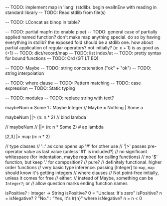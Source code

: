   -- TODO: implement map in 'lang' (stdlib). begin evalInEnv with reading in standard library
-- TODO: Read stdlib from file(s)

-- TODO: LConcat as binop in table?



-- TODO: partial mapfn (to enable pipe)
-- TODO: general case of partially applied named function? don't make map anything special. do so by having everything in stdlib? the exposed fold should be a stdlib one. how about partial application of regular operators? not initially? (x: x + 1) is as good as (+1)
-- TODO: dict/record/map
-- TODO: list index/at
-- TODO: pretty syntax for bound functions
-- TODO: Ord (GT LT EQ)

-- TODO: Maybe
-- TODO: string concatenation ("ok" + "ok")
-- TODO: string interpolation

-- TODO: where clause
-- TODO: Pattern matching
-- TODO: case expression
-- TODO: Static typing

-- TODO: modules
-- TODO: replace string with text?

maybeNum = Some 1 :  Maybe Integer // Maybe = Nothing | Some a

maybeNum
||> (n: n * 2) // bind lambda

// maybeNum
// ||> (n: n * Some 2) # ap lambda

[2,3]
|> map (n: n * 2)

// type classes
// '::' as cons opens up '#' for other use
// '|>' passes pre-operator value as last value (unless '#1' is included?)
// no significant whitespace (for indentation, maybe required for calling functions)
// no '$' function, but keep '.' for composition?
// pure?
// definitely functional. higher order functions
// very basic type inference. passing [Integer] to `map`, `map` should know it's getting integers
// where clauses
// Not point-free initially, unless it comes for free
// either:
  // instead of Maybe, something can be `Integer?`; or
  // allow question marks ending function names

isPositive? : Integer -> String
isPositive? 0 = "Unclear. It's zero"
isPositive? n = isNegative? ? "No." : "Yes, it's #{n}"
where isNegative? n = n < 0
